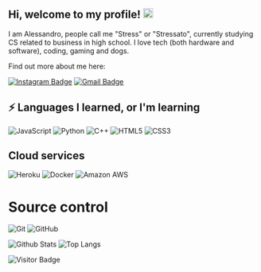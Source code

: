 ## Hi, welcome to my profile! <img src="https://raw.githubusercontent.com/aemmadi/aemmadi/master/wave.gif" width="20px">

I am Alessandro, people call me "Stress" or "Stressato", currently studying CS related to business in high school. I love tech (both hardware and software), coding, gaming and dogs.

Find out more about me here:


[![Instagram Badge](https://img.shields.io/badge/-alessandro.fn-purple?style=flat-square&logo=instagram&logoColor=white&link=https://instagram.com/alessandro.fn/)](https://instagram.com/alessandro.fn)
[![Gmail Badge](https://img.shields.io/badge/-s@stressato.xyz-c14438?style=flat-square&logo=Gmail&logoColor=white&link=mailto:s@stressato.xyz)](mailto:s@stressato.xyz)

## ⚡ Languages I learned, or I'm learning

![JavaScript](https://img.shields.io/badge/-JavaScript-black?style=flat-square&logo=javascript)
![Python](https://img.shields.io/badge/-Python-black?style=flat-square&logo=Python)
![C++](https://img.shields.io/badge/-C++-00599C?style=flat-square&logo=c)
![HTML5](https://img.shields.io/badge/-HTML5-E34F26?style=flat-square&logo=html5&logoColor=white)
![CSS3](https://img.shields.io/badge/-CSS3-1572B6?style=flat-square&logo=css3)

## Cloud services

![Heroku](https://img.shields.io/badge/-Heroku-430098?style=flat-square&logo=heroku)
![Docker](https://img.shields.io/badge/-Docker-black?style=flat-square&logo=docker)
![Amazon AWS](https://img.shields.io/badge/Amazon%20AWS-232F3E?style=flat-square&logo=amazon-aws)

# Source control

![Git](https://img.shields.io/badge/-Git-black?style=flat-square&logo=git)
![GitHub](https://img.shields.io/badge/-GitHub-181717?style=flat-square&logo=github)


![Github Stats](https://github-readme-stats.vercel.app/api?username=stressatoo&count_private=true&show_icons=true&include_all_commits=true)
![Top Langs](https://github-readme-stats.vercel.app/api/top-langs/?username=stressatoo&hide=TeX&layout=compact)

![Visitor Badge](https://visitor-badge.laobi.icu/badge?page_id=stressatoo)
